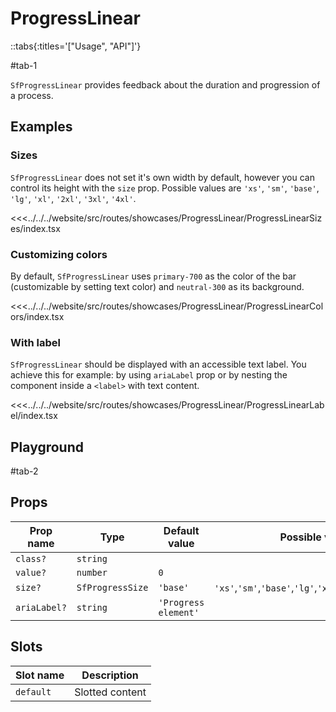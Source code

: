 # ProgressLinear

::tabs{:titles='["Usage", "API"]'}

#tab-1

`SfProgressLinear` provides feedback about the duration and progression of a process.

## Examples

### Sizes

`SfProgressLinear` does not set it's own width by default, however you can control its height with the `size` prop. Possible values are `'xs'`, `'sm'`, `'base'`, `'lg'`, `'xl'`, `'2xl'`, `'3xl'`, `'4xl'`.

<Showcase showcase-name="ProgressLinear/ProgressLinearSizes" style="min-height:300px">

<<<../../../website/src/routes/showcases/ProgressLinear/ProgressLinearSizes/index.tsx

</Showcase>

### Customizing colors

By default, `SfProgressLinear` uses `primary-700` as the color of the bar (customizable by setting text color) and `neutral-300` as its background.

<!--
You can change these values in your [Tailwind configuration](https://tailwindcss.com/docs/configuration#theme) or override them for a single element using [`important modifier`](https://tailwindcss.com/docs/configuration#important-modifier).
 -->

<!--
::tip
Learn more about [overriding default styles](/customization/overriding-default-styles) in Storefront UI.
::
 -->

<Showcase showcase-name="ProgressLinear/ProgressLinearColors">

<<<../../../website/src/routes/showcases/ProgressLinear/ProgressLinearColors/index.tsx

</Showcase>

### With label

`SfProgressLinear` should be displayed with an accessible text label. You achieve this for example: by using `ariaLabel` prop or by nesting the component inside a `<label>` with text content.

<Showcase showcase-name="ProgressLinear/ProgressLinearLabel">

<<<../../../website/src/routes/showcases/ProgressLinear/ProgressLinearLabel/index.tsx

</Showcase>

<!--
## Accessibility notes

ProgressLinear uses native [`<progress>`](https://developer.mozilla.org/en-US/docs/Web/HTML/Element/progress) HTMLElement] to [allow screen readers treat it as an indicator of [progress status](https://developer.mozilla.org/en-US/docs/Web/Accessibility/ARIA/Roles/progressbar_role).
 -->

## Playground

<Generate class="playground" />

#tab-2

## Props

| Prop name    | Type             | Default value        | Possible values                                              |
| ------------ | ---------------- | -------------------- | ------------------------------------------------------------ |
| `class?`     | `string`         |                      |                                                              |
| `value?`     | `number`         | `0`                  |                                                              |
| `size?`      | `SfProgressSize` | `'base'`             | `'xs'`,`'sm'`,`'base'`,`'lg'`,`'xl'`,`'2xl'`,`'3xl'`,`'4xl'` |
| `ariaLabel?` | `string`         | `'Progress element'` |

## Slots

| Slot name | Description     |
| --------- | --------------- |
| `default` | Slotted content |
